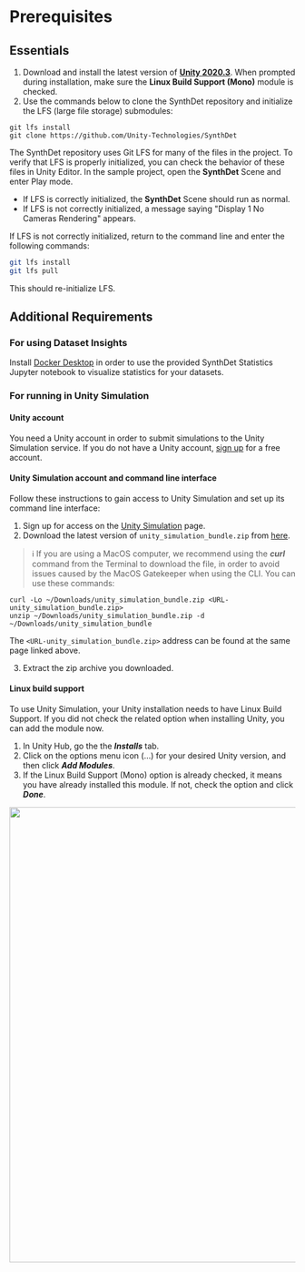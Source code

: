 # Prerequisites

## Essentials

1. Download and install the latest version of **[Unity 2020.3](https://unity3d.com/get-unity/download)**. When prompted during installation, make sure the **Linux Build Support (Mono)** module is checked.   
2. Use the commands below to clone the SynthDet repository and initialize the LFS (large file storage) submodules:
```
git lfs install
git clone https://github.com/Unity-Technologies/SynthDet

```
The SynthDet repository uses Git LFS for many of the files in the project. To verify that LFS is properly initialized, you can check the behavior of these files in Unity Editor. In the sample project, open the **SynthDet** Scene and enter Play mode. 

* If LFS is correctly initialized, the **SynthDet** Scene should run as normal. 
* If LFS is not correctly initialized, a message saying "Display 1 No Cameras Rendering" appears. 

If LFS is not correctly initialized, return to the command line and enter the following commands: 

```bash
git lfs install
git lfs pull
```

This should re-initialize LFS.

## Additional Requirements

### For using Dataset Insights
Install [Docker Desktop](https://www.docker.com/products/docker-desktop) in order to use the provided SynthDet Statistics Jupyter notebook to visualize statistics for your datasets.


### For running in Unity Simulation

#### Unity account
You need a Unity account in order to submit simulations to the Unity Simulation service. If you do not have a Unity account, [sign up](https://id.unity.com) for a free account.

#### Unity Simulation account and command line interface
Follow these instructions to gain access to Unity Simulation and set up its command line interface:
1. Sign up for access on the [Unity Simulation](https://unity.com/products/simulation) page. 
2. Download the latest version of `unity_simulation_bundle.zip` from [here](https://github.com/Unity-Technologies/Unity-Simulation-Docs/releases).

> :information_source: If you are using a MacOS computer, we recommend using the _**curl**_ command from the Terminal to download the file, in order to avoid issues caused by the MacOS Gatekeeper when using the CLI. You can use these commands:
```
curl -Lo ~/Downloads/unity_simulation_bundle.zip <URL-unity_simulation_bundle.zip>
unzip ~/Downloads/unity_simulation_bundle.zip -d ~/Downloads/unity_simulation_bundle
```
The `<URL-unity_simulation_bundle.zip>` address can be found at the same page linked above.

3. Extract the zip archive you downloaded.

#### Linux build support

To use Unity Simulation, your Unity installation needs to have Linux Build Support. If you did not check the related option when installing Unity, you can add the module now. 
1. In Unity Hub, go the the ***Installs*** tab.
2. Click on the options menu icon (...) for your desired Unity version, and then click ***Add Modules***.
3. If the Linux Build Support (Mono) option is already checked, it means you have already installed this module. If not, check the option and click ***Done***.

<p align="center">
    <img src="images/linux_build_support.png" width = "800"/>
</p>